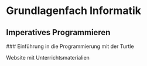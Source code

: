 # Grundlagenfach Informatik

## Imperatives Programmieren

### Einführung in die Programmierung mit der Turtle

Website mit Unterrichtsmaterialien
